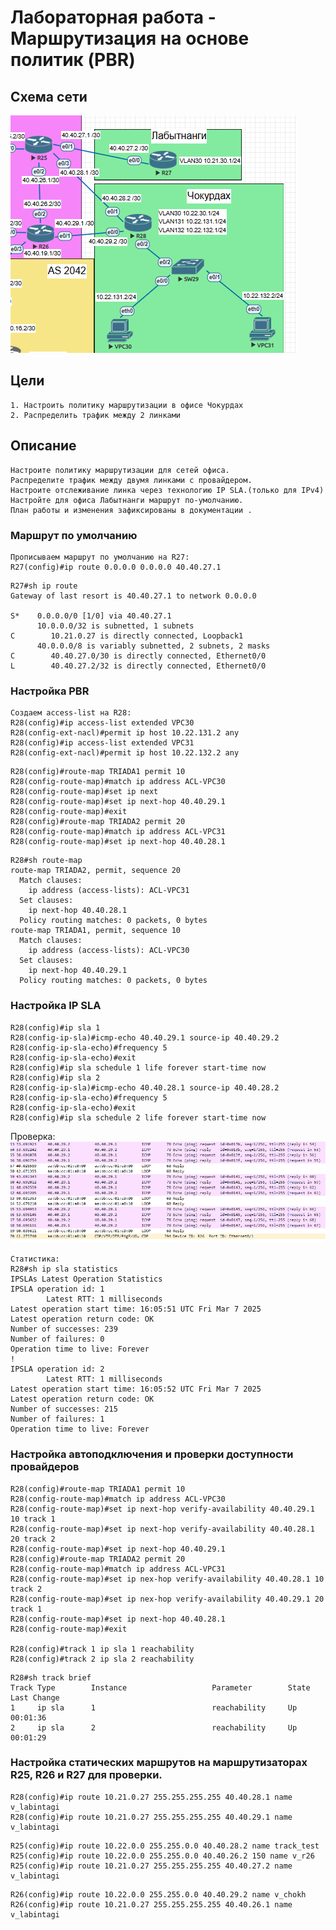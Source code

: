 # Лабораторная работа - Маршрутизация на основе политик (PBR) 
## Cхема сети
![alt text](https://github.com/V1RaJ97/OTUS-NE/blob/8f5f9e81ff030f5e81c5c911b7569e6a927bddeb/Professional/Labs/PBR/%D0%A1%D1%85%D0%B5%D0%BC%D0%B0%20%D1%81%D0%B5%D1%82%D0%B8.png)
## Цели
```
1. Настроить политику маршрутизации в офисе Чокурдах
2. Распределить трафик между 2 линками
```
## Описание
```
Настроите политику маршрутизации для сетей офиса.
Распределите трафик между двумя линками с провайдером.
Настроите отслеживание линка через технологию IP SLA.(только для IPv4)
Настройте для офиса Лабытнанги маршрут по-умолчанию.
План работы и изменения зафиксированы в документации .
```
### Маршрут по умолчанию
```
Прописываем маршрут по умолчанию на R27:
R27(config)#ip route 0.0.0.0 0.0.0.0 40.40.27.1
```
```
R27#sh ip route
Gateway of last resort is 40.40.27.1 to network 0.0.0.0

S*    0.0.0.0/0 [1/0] via 40.40.27.1
      10.0.0.0/32 is subnetted, 1 subnets
C        10.21.0.27 is directly connected, Loopback1
      40.0.0.0/8 is variably subnetted, 2 subnets, 2 masks
C        40.40.27.0/30 is directly connected, Ethernet0/0
L        40.40.27.2/32 is directly connected, Ethernet0/0
```
### Настройка PBR
```
Cоздаем access-list на R28:
R28(config)#ip access-list extended VPC30
R28(config-ext-nacl)#permit ip host 10.22.131.2 any
R28(config)#ip access-list extended VPC31
R28(config-ext-nacl)#permit ip host 10.22.132.2 any
```
```
R28(config)#route-map TRIADA1 permit 10
R28(config-route-map)#match ip address ACL-VPC30
R28(config-route-map)#set ip next
R28(config-route-map)#set ip next-hop 40.40.29.1
R28(config-route-map)#exit
R28(config)#route-map TRIADA2 permit 20
R28(config-route-map)#match ip address ACL-VPC31
R28(config-route-map)#set ip next-hop 40.40.28.1
```
```
R28#sh route-map
route-map TRIADA2, permit, sequence 20
  Match clauses:
    ip address (access-lists): ACL-VPC31
  Set clauses:
    ip next-hop 40.40.28.1
  Policy routing matches: 0 packets, 0 bytes
route-map TRIADA1, permit, sequence 10
  Match clauses:
    ip address (access-lists): ACL-VPC30
  Set clauses:
    ip next-hop 40.40.29.1
  Policy routing matches: 0 packets, 0 bytes
```
### Настройка IP SLA
```
R28(config)#ip sla 1
R28(config-ip-sla)#icmp-echo 40.40.29.1 source-ip 40.40.29.2
R28(config-ip-sla-echo)#frequency 5
R28(config-ip-sla-echo)#exit
R28(config)#ip sla schedule 1 life forever start-time now
R28(config)#ip sla 2
R28(config-ip-sla)#icmp-echo 40.40.28.1 source-ip 40.40.28.2
R28(config-ip-sla-echo)#frequency 5
R28(config-ip-sla-echo)#exit
R28(config)#ip sla schedule 2 life forever start-time now
```
Проверка:
![alt text](https://github.com/V1RaJ97/OTUS-NE/blob/b8e876b8227129f38d1e4bd51fe22bc380d0ac2b/Professional/Labs/PBR/Wireshark.png)

```
Статистика:
R28#sh ip sla statistics
IPSLAs Latest Operation Statistics
IPSLA operation id: 1
        Latest RTT: 1 milliseconds
Latest operation start time: 16:05:51 UTC Fri Mar 7 2025
Latest operation return code: OK
Number of successes: 239
Number of failures: 0
Operation time to live: Forever
!
IPSLA operation id: 2
        Latest RTT: 1 milliseconds
Latest operation start time: 16:05:52 UTC Fri Mar 7 2025
Latest operation return code: OK
Number of successes: 215
Number of failures: 1
Operation time to live: Forever
```
### Настройка автоподключения и проверки доступности провайдеров
```
R28(config)#route-map TRIADA1 permit 10
R28(config-route-map)#match ip address ACL-VPC30
R28(config-route-map)#set ip next-hop verify-availability 40.40.29.1 10 track 1
R28(config-route-map)#set ip next-hop verify-availability 40.40.28.1 20 track 2
R28(config-route-map)#set ip next-hop 40.40.29.1
R28(config)#route-map TRIADA2 permit 20
R28(config-route-map)#match ip address ACL-VPC31
R28(config-route-map)#set ip nex-hop verify-availability 40.40.28.1 10 track 2
R28(config-route-map)#set ip nex-hop verify-availability 40.40.29.1 20 track 1
R28(config-route-map)#set ip next-hop 40.40.28.1
R28(config-route-map)#exit

R28(config)#track 1 ip sla 1 reachability
R28(config)#track 2 ip sla 2 reachability
```
```
R28#sh track brief
Track Type        Instance                   Parameter        State Last Change
1     ip sla      1                          reachability     Up    00:01:36
2     ip sla      2                          reachability     Up    00:01:29
```
### Настройка статических маршрутов на маршрутизаторах R25, R26 и R27 для проверки.
```
R28(config)#ip route 10.21.0.27 255.255.255.255 40.40.28.1 name v_labintagi
R28(config)#ip route 10.21.0.27 255.255.255.255 40.40.29.1 name v_labintagi
```
```
R25(config)#ip route 10.22.0.0 255.255.0.0 40.40.28.2 name track_test
R25(config)#ip route 10.22.0.0 255.255.0.0 40.40.26.2 150 name v_r26
R25(config)#ip route 10.21.0.27 255.255.255.255 40.40.27.2 name v_labintagi
```
```
R26(config)#ip route 10.22.0.0 255.255.0.0 40.40.29.2 name v_chokh
R26(config)#ip route 10.21.0.27 255.255.255.255 40.40.26.1 name v_labintagi
```
